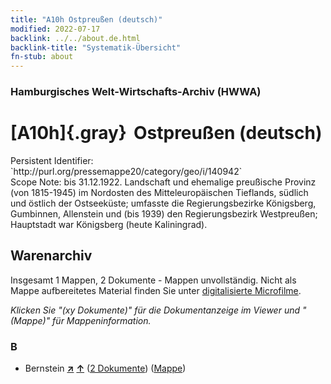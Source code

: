 ```yaml
---
title: "A10h Ostpreußen (deutsch)"
modified: 2022-07-17
backlink: ../../about.de.html
backlink-title: "Systematik-Übersicht"
fn-stub: about
---
```


### Hamburgisches Welt-Wirtschafts-Archiv (HWWA)

# [A10h]{.gray}&#8201; Ostpreußen (deutsch)

<div class="hint">Persistent Identifier: `http://purl.org/pressemappe20/category/geo/i/140942`</div>

<div class="hint">
Scope Note: bis 31.12.1922. Landschaft und ehemalige preußische Provinz (von 1815-1945) im Nordosten des Mitteleuropäischen Tieflands, südlich und östlich der Ostseeküste; umfasste die Regierungsbezirke Königsberg, Gumbinnen, Allenstein und (bis 1939) den Regierungsbezirk Westpreußen; Hauptstadt war Königsberg (heute Kaliningrad).
</div>





## Warenarchiv








Insgesamt 1 Mappen, 2 Dokumente - Mappen unvollständig.
Nicht als Mappe aufbereitetes Material finden Sie unter [digitalisierte Microfilme](/film/h1_wa.de.html).

_Klicken Sie "(xy Dokumente)" für die Dokumentanzeige im Viewer und "(Mappe)" für Mappeninformation._




### B

- Bernstein [**&nearr;**](../../../ware/i/142111/about.de.html "Bernstein (XXX in der ganzen Welt)") [**&uarr;**](../../../ware/about.de.html#PID04-Sc01 "Warensystematik") (<a href="https://pm20.zbw.eu/iiifview/folder/wa/142111,140942" title="über: Bernstein : Ostpreußen (deutsch)" target="_blank">2 Dokumente</a>) ([Mappe](../../../../folder/wa/1421xx/142111/1409xx/140942/about.de.html))




